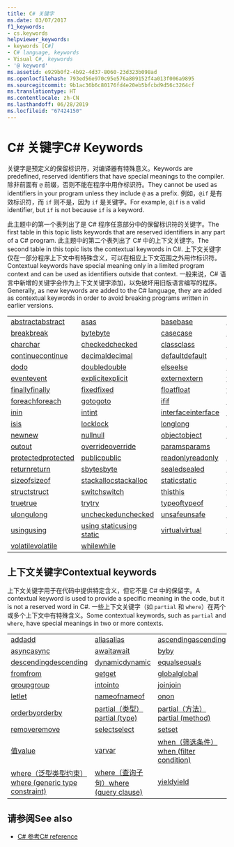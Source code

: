 ```yaml
---
title: C# 关键字
ms.date: 03/07/2017
f1_keywords:
- cs.keywords
helpviewer_keywords:
- keywords [C#]
- C# language, keywords
- Visual C#, keywords
- '@ keyword'
ms.assetid: e929b0f2-4b92-4d37-8060-23d323b098ad
ms.openlocfilehash: 793ed56e970c95e576a809152f4a013f006a9895
ms.sourcegitcommit: 9b1ac36b6c80176fd4e20eb5bfcbd9d56c3264cf
ms.translationtype: HT
ms.contentlocale: zh-CN
ms.lasthandoff: 06/28/2019
ms.locfileid: "67424150"
---
```

# <a name="c-keywords"></a><span data-ttu-id="521bf-102">C# 关键字</span><span class="sxs-lookup"><span data-stu-id="521bf-102">C# Keywords</span></span>

<span data-ttu-id="521bf-103">关键字是预定义的保留标识符，对编译器有特殊意义。</span><span class="sxs-lookup"><span data-stu-id="521bf-103">Keywords are predefined, reserved identifiers that have special meanings to the compiler.</span></span> <span data-ttu-id="521bf-104">除非前面有 `@` 前缀，否则不能在程序中用作标识符。</span><span class="sxs-lookup"><span data-stu-id="521bf-104">They cannot be used as identifiers in your program unless they include `@` as a prefix.</span></span> <span data-ttu-id="521bf-105">例如，`@if` 是有效标识符，而 `if` 则不是，因为 `if` 是关键字。</span><span class="sxs-lookup"><span data-stu-id="521bf-105">For example, `@if` is a valid identifier, but `if` is not because `if` is a keyword.</span></span>  
  
 <span data-ttu-id="521bf-106">此主题中的第一个表列出了是 C# 程序任意部分中的保留标识符的关键字。</span><span class="sxs-lookup"><span data-stu-id="521bf-106">The first table in this topic lists keywords that are reserved identifiers in any part of a C# program.</span></span> <span data-ttu-id="521bf-107">此主题中的第二个表列出了 C# 中的上下文关键字。</span><span class="sxs-lookup"><span data-stu-id="521bf-107">The second table in this topic lists the contextual keywords in C#.</span></span> <span data-ttu-id="521bf-108">上下文关键字仅在一部分程序上下文中有特殊含义，可以在相应上下文范围之外用作标识符。</span><span class="sxs-lookup"><span data-stu-id="521bf-108">Contextual keywords have special meaning only in a limited program context and can be used as identifiers outside that context.</span></span> <span data-ttu-id="521bf-109">一般来说，C# 语言中新增的关键字会作为上下文关键字添加，以免破坏用旧版语言编写的程序。</span><span class="sxs-lookup"><span data-stu-id="521bf-109">Generally, as new keywords are added to the C# language, they are added as contextual keywords in order to avoid breaking programs written in earlier versions.</span></span>  
  
|||||  
|---|---|---|---|  
|[<span data-ttu-id="521bf-110">abstract</span><span class="sxs-lookup"><span data-stu-id="521bf-110">abstract</span></span>](abstract.md)|[<span data-ttu-id="521bf-111">as</span><span class="sxs-lookup"><span data-stu-id="521bf-111">as</span></span>](../operators/type-testing-and-conversion-operators.md#as-operator)|[<span data-ttu-id="521bf-112">base</span><span class="sxs-lookup"><span data-stu-id="521bf-112">base</span></span>](base.md)|[<span data-ttu-id="521bf-113">bool</span><span class="sxs-lookup"><span data-stu-id="521bf-113">bool</span></span>](bool.md)|  
|[<span data-ttu-id="521bf-114">break</span><span class="sxs-lookup"><span data-stu-id="521bf-114">break</span></span>](break.md)|[<span data-ttu-id="521bf-115">byte</span><span class="sxs-lookup"><span data-stu-id="521bf-115">byte</span></span>](../builtin-types/integral-numeric-types.md)|[<span data-ttu-id="521bf-116">case</span><span class="sxs-lookup"><span data-stu-id="521bf-116">case</span></span>](switch.md)|[<span data-ttu-id="521bf-117">catch</span><span class="sxs-lookup"><span data-stu-id="521bf-117">catch</span></span>](try-catch.md)|  
|[<span data-ttu-id="521bf-118">char</span><span class="sxs-lookup"><span data-stu-id="521bf-118">char</span></span>](char.md)|[<span data-ttu-id="521bf-119">checked</span><span class="sxs-lookup"><span data-stu-id="521bf-119">checked</span></span>](checked.md)|[<span data-ttu-id="521bf-120">class</span><span class="sxs-lookup"><span data-stu-id="521bf-120">class</span></span>](class.md)|[<span data-ttu-id="521bf-121">const</span><span class="sxs-lookup"><span data-stu-id="521bf-121">const</span></span>](const.md)|  
|[<span data-ttu-id="521bf-122">continue</span><span class="sxs-lookup"><span data-stu-id="521bf-122">continue</span></span>](continue.md)|[<span data-ttu-id="521bf-123">decimal</span><span class="sxs-lookup"><span data-stu-id="521bf-123">decimal</span></span>](decimal.md)|[<span data-ttu-id="521bf-124">default</span><span class="sxs-lookup"><span data-stu-id="521bf-124">default</span></span>](default.md)|[<span data-ttu-id="521bf-125">delegate</span><span class="sxs-lookup"><span data-stu-id="521bf-125">delegate</span></span>](delegate.md)|  
|[<span data-ttu-id="521bf-126">do</span><span class="sxs-lookup"><span data-stu-id="521bf-126">do</span></span>](do.md)|[<span data-ttu-id="521bf-127">double</span><span class="sxs-lookup"><span data-stu-id="521bf-127">double</span></span>](double.md)|[<span data-ttu-id="521bf-128">else</span><span class="sxs-lookup"><span data-stu-id="521bf-128">else</span></span>](if-else.md)|[<span data-ttu-id="521bf-129">enum</span><span class="sxs-lookup"><span data-stu-id="521bf-129">enum</span></span>](enum.md)|  
|[<span data-ttu-id="521bf-130">event</span><span class="sxs-lookup"><span data-stu-id="521bf-130">event</span></span>](event.md)|[<span data-ttu-id="521bf-131">explicit</span><span class="sxs-lookup"><span data-stu-id="521bf-131">explicit</span></span>](explicit.md)|[<span data-ttu-id="521bf-132">extern</span><span class="sxs-lookup"><span data-stu-id="521bf-132">extern</span></span>](extern.md)|[<span data-ttu-id="521bf-133">false</span><span class="sxs-lookup"><span data-stu-id="521bf-133">false</span></span>](false-literal.md)|  
|[<span data-ttu-id="521bf-134">finally</span><span class="sxs-lookup"><span data-stu-id="521bf-134">finally</span></span>](try-finally.md)|[<span data-ttu-id="521bf-135">fixed</span><span class="sxs-lookup"><span data-stu-id="521bf-135">fixed</span></span>](fixed-statement.md)|[<span data-ttu-id="521bf-136">float</span><span class="sxs-lookup"><span data-stu-id="521bf-136">float</span></span>](float.md)|[<span data-ttu-id="521bf-137">for</span><span class="sxs-lookup"><span data-stu-id="521bf-137">for</span></span>](for.md)|  
|[<span data-ttu-id="521bf-138">foreach</span><span class="sxs-lookup"><span data-stu-id="521bf-138">foreach</span></span>](foreach-in.md)|[<span data-ttu-id="521bf-139">goto</span><span class="sxs-lookup"><span data-stu-id="521bf-139">goto</span></span>](goto.md)|[<span data-ttu-id="521bf-140">if</span><span class="sxs-lookup"><span data-stu-id="521bf-140">if</span></span>](if-else.md)|[<span data-ttu-id="521bf-141">implicit</span><span class="sxs-lookup"><span data-stu-id="521bf-141">implicit</span></span>](implicit.md)|  
|[<span data-ttu-id="521bf-142">in</span><span class="sxs-lookup"><span data-stu-id="521bf-142">in</span></span>](in.md)|[<span data-ttu-id="521bf-143">int</span><span class="sxs-lookup"><span data-stu-id="521bf-143">int</span></span>](../builtin-types/integral-numeric-types.md)|[<span data-ttu-id="521bf-144">interface</span><span class="sxs-lookup"><span data-stu-id="521bf-144">interface</span></span>](interface.md)|[<span data-ttu-id="521bf-145">internal</span><span class="sxs-lookup"><span data-stu-id="521bf-145">internal</span></span>](internal.md)|
|[<span data-ttu-id="521bf-146">is</span><span class="sxs-lookup"><span data-stu-id="521bf-146">is</span></span>](is.md)|[<span data-ttu-id="521bf-147">lock</span><span class="sxs-lookup"><span data-stu-id="521bf-147">lock</span></span>](lock-statement.md)|[<span data-ttu-id="521bf-148">long</span><span class="sxs-lookup"><span data-stu-id="521bf-148">long</span></span>](../builtin-types/integral-numeric-types.md)|[<span data-ttu-id="521bf-149">namespace</span><span class="sxs-lookup"><span data-stu-id="521bf-149">namespace</span></span>](namespace.md)|
|[<span data-ttu-id="521bf-150">new</span><span class="sxs-lookup"><span data-stu-id="521bf-150">new</span></span>](../operators/new-operator.md)|[<span data-ttu-id="521bf-151">null</span><span class="sxs-lookup"><span data-stu-id="521bf-151">null</span></span>](null.md)|[<span data-ttu-id="521bf-152">object</span><span class="sxs-lookup"><span data-stu-id="521bf-152">object</span></span>](object.md)|[<span data-ttu-id="521bf-153">operator</span><span class="sxs-lookup"><span data-stu-id="521bf-153">operator</span></span>](operator.md)|
|[<span data-ttu-id="521bf-154">out</span><span class="sxs-lookup"><span data-stu-id="521bf-154">out</span></span>](out.md)|[<span data-ttu-id="521bf-155">override</span><span class="sxs-lookup"><span data-stu-id="521bf-155">override</span></span>](override.md)|[<span data-ttu-id="521bf-156">params</span><span class="sxs-lookup"><span data-stu-id="521bf-156">params</span></span>](params.md)|[<span data-ttu-id="521bf-157">private</span><span class="sxs-lookup"><span data-stu-id="521bf-157">private</span></span>](private.md)|
|[<span data-ttu-id="521bf-158">protected</span><span class="sxs-lookup"><span data-stu-id="521bf-158">protected</span></span>](protected.md)|[<span data-ttu-id="521bf-159">public</span><span class="sxs-lookup"><span data-stu-id="521bf-159">public</span></span>](public.md)|[<span data-ttu-id="521bf-160">readonly</span><span class="sxs-lookup"><span data-stu-id="521bf-160">readonly</span></span>](readonly.md)|[<span data-ttu-id="521bf-161">ref</span><span class="sxs-lookup"><span data-stu-id="521bf-161">ref</span></span>](ref.md)|
|[<span data-ttu-id="521bf-162">return</span><span class="sxs-lookup"><span data-stu-id="521bf-162">return</span></span>](return.md)|[<span data-ttu-id="521bf-163">sbyte</span><span class="sxs-lookup"><span data-stu-id="521bf-163">sbyte</span></span>](../builtin-types/integral-numeric-types.md)|[<span data-ttu-id="521bf-164">sealed</span><span class="sxs-lookup"><span data-stu-id="521bf-164">sealed</span></span>](sealed.md)|[<span data-ttu-id="521bf-165">short</span><span class="sxs-lookup"><span data-stu-id="521bf-165">short</span></span>](../builtin-types/integral-numeric-types.md)||
[<span data-ttu-id="521bf-166">sizeof</span><span class="sxs-lookup"><span data-stu-id="521bf-166">sizeof</span></span>](sizeof.md)|[<span data-ttu-id="521bf-167">stackalloc</span><span class="sxs-lookup"><span data-stu-id="521bf-167">stackalloc</span></span>](../operators/stackalloc.md)|[<span data-ttu-id="521bf-168">static</span><span class="sxs-lookup"><span data-stu-id="521bf-168">static</span></span>](static.md)|[<span data-ttu-id="521bf-169">string</span><span class="sxs-lookup"><span data-stu-id="521bf-169">string</span></span>](string.md)|
|[<span data-ttu-id="521bf-170">struct</span><span class="sxs-lookup"><span data-stu-id="521bf-170">struct</span></span>](struct.md)|[<span data-ttu-id="521bf-171">switch</span><span class="sxs-lookup"><span data-stu-id="521bf-171">switch</span></span>](switch.md)|[<span data-ttu-id="521bf-172">this</span><span class="sxs-lookup"><span data-stu-id="521bf-172">this</span></span>](this.md)|[<span data-ttu-id="521bf-173">throw</span><span class="sxs-lookup"><span data-stu-id="521bf-173">throw</span></span>](throw.md)|
|[<span data-ttu-id="521bf-174">true</span><span class="sxs-lookup"><span data-stu-id="521bf-174">true</span></span>](true-literal.md)|[<span data-ttu-id="521bf-175">try</span><span class="sxs-lookup"><span data-stu-id="521bf-175">try</span></span>](try-catch.md)|[<span data-ttu-id="521bf-176">typeof</span><span class="sxs-lookup"><span data-stu-id="521bf-176">typeof</span></span>](../operators/type-testing-and-conversion-operators.md#typeof-operator)|[<span data-ttu-id="521bf-177">uint</span><span class="sxs-lookup"><span data-stu-id="521bf-177">uint</span></span>](../builtin-types/integral-numeric-types.md)|
|[<span data-ttu-id="521bf-178">ulong</span><span class="sxs-lookup"><span data-stu-id="521bf-178">ulong</span></span>](../builtin-types/integral-numeric-types.md)|[<span data-ttu-id="521bf-179">unchecked</span><span class="sxs-lookup"><span data-stu-id="521bf-179">unchecked</span></span>](unchecked.md)|[<span data-ttu-id="521bf-180">unsafe</span><span class="sxs-lookup"><span data-stu-id="521bf-180">unsafe</span></span>](unsafe.md)|[<span data-ttu-id="521bf-181">ushort</span><span class="sxs-lookup"><span data-stu-id="521bf-181">ushort</span></span>](../builtin-types/integral-numeric-types.md)|
|[<span data-ttu-id="521bf-182">using</span><span class="sxs-lookup"><span data-stu-id="521bf-182">using</span></span>](using.md)|[<span data-ttu-id="521bf-183">using static</span><span class="sxs-lookup"><span data-stu-id="521bf-183">using static</span></span>](using-static.md)|[<span data-ttu-id="521bf-184">virtual</span><span class="sxs-lookup"><span data-stu-id="521bf-184">virtual</span></span>](virtual.md)|[<span data-ttu-id="521bf-185">void</span><span class="sxs-lookup"><span data-stu-id="521bf-185">void</span></span>](void.md)|
|[<span data-ttu-id="521bf-186">volatile</span><span class="sxs-lookup"><span data-stu-id="521bf-186">volatile</span></span>](volatile.md)|[<span data-ttu-id="521bf-187">while</span><span class="sxs-lookup"><span data-stu-id="521bf-187">while</span></span>](while.md)|

## <a name="contextual-keywords"></a><span data-ttu-id="521bf-188">上下文关键字</span><span class="sxs-lookup"><span data-stu-id="521bf-188">Contextual keywords</span></span>

 <span data-ttu-id="521bf-189">上下文关键字用于在代码中提供特定含义，但它不是 C# 中的保留字。</span><span class="sxs-lookup"><span data-stu-id="521bf-189">A contextual keyword is used to provide a specific meaning in the code, but it is not a reserved word in C#.</span></span> <span data-ttu-id="521bf-190">一些上下文关键字（如 `partial` 和 `where`）在两个或多个上下文中有特殊含义。</span><span class="sxs-lookup"><span data-stu-id="521bf-190">Some contextual keywords, such as `partial` and `where`, have special meanings in two or more contexts.</span></span>  
  
||||  
|---|---|---|  
|[<span data-ttu-id="521bf-191">add</span><span class="sxs-lookup"><span data-stu-id="521bf-191">add</span></span>](add.md)|[<span data-ttu-id="521bf-192">alias</span><span class="sxs-lookup"><span data-stu-id="521bf-192">alias</span></span>](extern-alias.md)|[<span data-ttu-id="521bf-193">ascending</span><span class="sxs-lookup"><span data-stu-id="521bf-193">ascending</span></span>](ascending.md)|
|[<span data-ttu-id="521bf-194">async</span><span class="sxs-lookup"><span data-stu-id="521bf-194">async</span></span>](async.md)|[<span data-ttu-id="521bf-195">await</span><span class="sxs-lookup"><span data-stu-id="521bf-195">await</span></span>](await.md)|[<span data-ttu-id="521bf-196">by</span><span class="sxs-lookup"><span data-stu-id="521bf-196">by</span></span>](by.md)|
|[<span data-ttu-id="521bf-197">descending</span><span class="sxs-lookup"><span data-stu-id="521bf-197">descending</span></span>](descending.md)|[<span data-ttu-id="521bf-198">dynamic</span><span class="sxs-lookup"><span data-stu-id="521bf-198">dynamic</span></span>](dynamic.md)|[<span data-ttu-id="521bf-199">equals</span><span class="sxs-lookup"><span data-stu-id="521bf-199">equals</span></span>](equals.md)|
|[<span data-ttu-id="521bf-200">from</span><span class="sxs-lookup"><span data-stu-id="521bf-200">from</span></span>](from-clause.md)|[<span data-ttu-id="521bf-201">get</span><span class="sxs-lookup"><span data-stu-id="521bf-201">get</span></span>](get.md)|[<span data-ttu-id="521bf-202">global</span><span class="sxs-lookup"><span data-stu-id="521bf-202">global</span></span>](global.md)|
|[<span data-ttu-id="521bf-203">group</span><span class="sxs-lookup"><span data-stu-id="521bf-203">group</span></span>](group-clause.md)|[<span data-ttu-id="521bf-204">into</span><span class="sxs-lookup"><span data-stu-id="521bf-204">into</span></span>](into.md)|[<span data-ttu-id="521bf-205">join</span><span class="sxs-lookup"><span data-stu-id="521bf-205">join</span></span>](join-clause.md)|
|[<span data-ttu-id="521bf-206">let</span><span class="sxs-lookup"><span data-stu-id="521bf-206">let</span></span>](let-clause.md)|[<span data-ttu-id="521bf-207">nameof</span><span class="sxs-lookup"><span data-stu-id="521bf-207">nameof</span></span>](nameof.md)|[<span data-ttu-id="521bf-208">on</span><span class="sxs-lookup"><span data-stu-id="521bf-208">on</span></span>](on.md)|
|[<span data-ttu-id="521bf-209">orderby</span><span class="sxs-lookup"><span data-stu-id="521bf-209">orderby</span></span>](orderby-clause.md)|[<span data-ttu-id="521bf-210">partial（类型）</span><span class="sxs-lookup"><span data-stu-id="521bf-210">partial (type)</span></span>](partial-type.md)|[<span data-ttu-id="521bf-211">partial（方法）</span><span class="sxs-lookup"><span data-stu-id="521bf-211">partial (method)</span></span>](partial-method.md)|
|[<span data-ttu-id="521bf-212">remove</span><span class="sxs-lookup"><span data-stu-id="521bf-212">remove</span></span>](remove.md)|[<span data-ttu-id="521bf-213">select</span><span class="sxs-lookup"><span data-stu-id="521bf-213">select</span></span>](select-clause.md)|[<span data-ttu-id="521bf-214">set</span><span class="sxs-lookup"><span data-stu-id="521bf-214">set</span></span>](set.md)|
|[<span data-ttu-id="521bf-215">值</span><span class="sxs-lookup"><span data-stu-id="521bf-215">value</span></span>](value.md)|[<span data-ttu-id="521bf-216">var</span><span class="sxs-lookup"><span data-stu-id="521bf-216">var</span></span>](var.md)|[<span data-ttu-id="521bf-217">when（筛选条件）</span><span class="sxs-lookup"><span data-stu-id="521bf-217">when (filter condition)</span></span>](when.md)|
|[<span data-ttu-id="521bf-218">where（泛型类型约束）</span><span class="sxs-lookup"><span data-stu-id="521bf-218">where (generic type constraint)</span></span>](where-generic-type-constraint.md)|[<span data-ttu-id="521bf-219">where（查询子句）</span><span class="sxs-lookup"><span data-stu-id="521bf-219">where (query clause)</span></span>](where-clause.md)|[<span data-ttu-id="521bf-220">yield</span><span class="sxs-lookup"><span data-stu-id="521bf-220">yield</span></span>](yield.md)|
  
## <a name="see-also"></a><span data-ttu-id="521bf-221">请参阅</span><span class="sxs-lookup"><span data-stu-id="521bf-221">See also</span></span>

- [<span data-ttu-id="521bf-222">C# 参考</span><span class="sxs-lookup"><span data-stu-id="521bf-222">C# reference</span></span>](../index.md)
